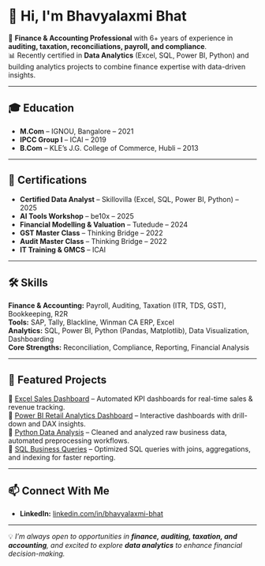# 👋 Hi, I'm Bhavyalaxmi Bhat

📑 **Finance & Accounting Professional** with 6+ years of experience in **auditing, taxation, reconciliations, payroll, and compliance**.  
📊 Recently certified in **Data Analytics** (Excel, SQL, Power BI, Python) and building analytics projects to combine finance expertise with data-driven insights.  

---

## 🎓 Education
- **M.Com** – IGNOU, Bangalore – 2021  
- **IPCC Group I** – ICAI – 2019  
- **B.Com** – KLE’s J.G. College of Commerce, Hubli – 2013  

---

## 📜 Certifications
- **Certified Data Analyst** – Skillovilla (Excel, SQL, Power BI, Python) – 2025 
- **AI Tools Workshop** – be10x – 2025  
- **Financial Modelling & Valuation** – Tutedude – 2024  
- **GST Master Class** – Thinking Bridge – 2022  
- **Audit Master Class** – Thinking Bridge – 2022  
- **IT Training & GMCS** – ICAI  

---

## 🛠 Skills
**Finance & Accounting:** Payroll, Auditing, Taxation (ITR, TDS, GST), Bookkeeping, R2R  
**Tools:** SAP, Tally, Blackline, Winman CA ERP, Excel  
**Analytics:** SQL, Power BI, Python (Pandas, Matplotlib), Data Visualization, Dashboarding  
**Core Strengths:** Reconciliation, Compliance, Reporting, Financial Analysis  

---

## 📌 Featured Projects
🔹 [Excel Sales Dashboard](#) – Automated KPI dashboards for real-time sales & revenue tracking.  
🔹 [Power BI Retail Analytics Dashboard](#) – Interactive dashboards with drill-down and DAX insights.  
🔹 [Python Data Analysis](#) – Cleaned and analyzed raw business data, automated preprocessing workflows.  
🔹 [SQL Business Queries](#) – Optimized SQL queries with joins, aggregations, and indexing for faster reporting.  

---

## 📫 Connect With Me
- **LinkedIn:** [linkedin.com/in/bhavyalaxmi-bhat](https://linkedin.com/in/bhavyalaxmi-bhat)

---

💡 _I’m always open to opportunities in **finance, auditing, taxation, and accounting**, and excited to explore **data analytics** to enhance financial decision-making._
